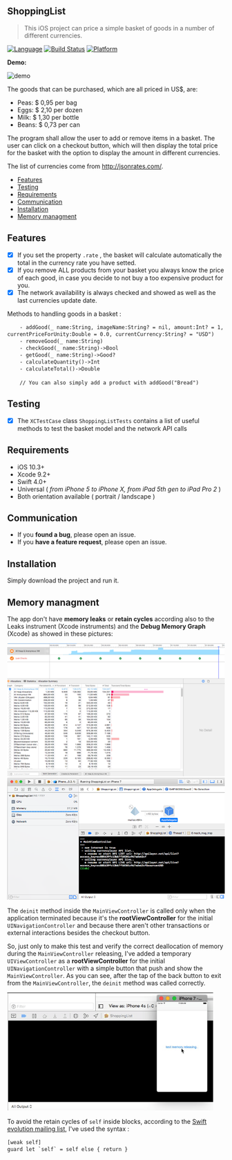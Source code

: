 ## ShoppingList
>This iOS project can price a simple basket of goods in a number of different currencies.

[![Language](http://img.shields.io/badge/language-swift-brightgreen.svg?style=flat
)](https://developer.apple.com/swift)
[![Build Status](https://travis-ci.org/Alamofire/Alamofire.svg?branch=master)](https://travis-ci.org/Alamofire/Alamofire)
[![Platform](http://img.shields.io/badge/platform-ios-blue.svg?style=flat
)](https://developer.apple.com/iphone/index.action)

**Demo:**

![demo](demo4.gif) 

The goods that can be purchased, which are all priced in US$, are:
- Peas: $ 0,95 per bag
- Eggs: $ 2,10 per dozen
- Milk: $ 1,30 per bottle
- Beans: $ 0,73 per can


The program shall allow the user to add or remove items in a basket. The user can click on a checkout button, which will then display the total price for the basket with the option to display the amount in different currencies.

The list of currencies come from http://jsonrates.com/.

- [Features](#features)
- [Testing](#testing)
- [Requirements](#requirements)
- [Communication](#communication)
- [Installation](#installation)
- [Memory managment](#memory-managment)

## Features

- [x] If you set the property ```.rate``` , the basket will calculate automatically the total in the currency rate you have setted.
- [x] If you remove ALL products from your basket you always know the price of each good, in case you decide to not buy a too expensive product for you.
- [x] The network availability is always checked and showed as well as the last currencies update date.

Methods to handling goods in a basket :
```
    - addGood(_ name:String, imageName:String? = nil, amount:Int? = 1, currentPriceForUnity:Double = 0.0, currentCurrency:String? = "USD") 
    - removeGood(_ name:String) 
    - checkGood(_ name:String)->Bool
    - getGood(_ name:String)->Good?
    - calculateQuantity()->Int
    - calculateTotal()->Double

    // You can also simply add a product with addGood("Bread")
```

## Testing
- [x] The ```XCTestCase``` class ```ShoppingListTests``` contains a list of useful methods to test the basket model and the network API calls

## Requirements

- iOS 10.3+
- Xcode 9.2+
- Swift 4.0+
- Universal ( _from iPhone 5 to iPhone X, from iPad 5th gen to iPad Pro 2_ )
- Both orientation available ( portrait  / landscape )

## Communication

- If you **found a bug**, please open an issue.
- If you **have a feature request**, please open an issue.

## Installation

Simply download the project and run it.

## Memory managment

The app don't have **memory leaks** or **retain cycles** according also to the Leaks instrument (Xcode instruments) and the **Debug Memory Graph** (Xcode) as showed in these pictures:

![](leaks.png) 
![](xcodedmg.png) 

The ```deinit``` method inside the ```MainViewController``` is called only when the application terminated because it's the **rootViewController** for the initial ```UINavigationController``` and because there aren't other transactions or external interactions besides the checkout button.

So, just only to make this test and verify the correct deallocation of memory during the ```MainViewController``` releasing, I've added a temporary ```UIViewController``` as a **rootViewController** for the initial ```UINavigationController``` with a simple button that push and show the ```MainViewController```.  As you can see, after the tap of the back button to exit from the ```MainViewController```, the ```deinit``` method was called correctly.

![](deinit.gif) 

To avoid the retain cycles of ```self``` inside blocks, according to the [Swift evolution mailing list](https://lists.swift.org/pipermail/swift-evolution/Week-of-Mon-20160118/007425.html), I've used the syntax :
```
[weak self]
guard let `self` = self else { return }
```